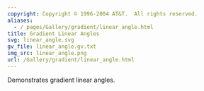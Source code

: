 ```yaml
---
copyright: Copyright © 1996-2004 AT&T.  All rights reserved.
aliases:
  - /_pages/Gallery/gradient/linear_angle.html
title: Gradient Linear Angles
svg: linear_angle.svg
gv_file: linear_angle.gv.txt
img_src: linear_angle.png
url: /Gallery/gradient/linear_angle.html
---
```

Demonstrates gradient linear angles.
